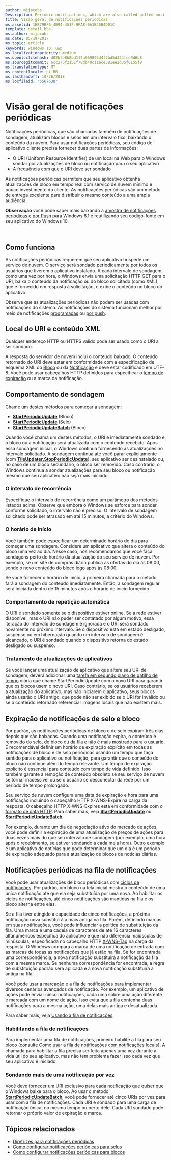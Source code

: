 ```yaml
---
author: mijacobs
Description: Periodic notifications, which are also called polled notifications, update tiles and badges at a fixed interval by downloading content from a cloud service.
title: Visão geral de notificações periódicas
ms.assetid: 1EB79BF6-4B94-451F-9FAB-0A1B45B4D01C
template: detail.hbs
ms.author: mijacobs
ms.date: 05/19/2017
ms.topic: article
keywords: windows 10, uwp
ms.localizationpriority: medium
ms.openlocfilehash: d02bfb8b8bd112a969895d4f2bd5d324fce9d6b8
ms.sourcegitcommit: 6cc275f2151f78db40c11ace381ee2d35f0155f9
ms.translationtype: MT
ms.contentlocale: pt-BR
ms.lasthandoff: 10/26/2018
ms.locfileid: "5567638"
---
```

# <a name="periodic-notification-overview"></a>Visão geral de notificações periódicas
 


Notificações periódicas, que são chamadas também de notificações de sondagem, atualizam blocos e selos em um intervalo fixo, baixando o conteúdo da nuvem. Para usar notificações periódicas, seu código de aplicativo cliente precisa fornecer duas partes de informações:

-   O URI (Uniform Resource Identifier) de um local na Web para o Windows sondar por atualizações de bloco ou notificação para o seu aplicativo
-   A frequência com que o URI deve ser sondado

As notificações periódicas permitem que seu aplicativo obtenha atualizações de bloco em tempo real com serviço de nuvem mínimo e pouco investimento do cliente. As notificações periódicas são um método de entrega excelente para distribuir o mesmo conteúdo a uma ampla audiência.

**Observação**  você pode saber mais baixando a [amostra de notificações periódicas e por Push](http://go.microsoft.com/fwlink/p/?linkid=231476) para Windows 8.1 e reutilizando seu código-fonte em seu aplicativo do Windows 10.

 

## <a name="how-it-works"></a>Como funciona


As notificações periódicas requerem que seu aplicativo hospede um serviço de nuvem. O serviço será sondado periodicamente por todos os usuários que tiverem o aplicativo instalado. A cada intervalo de sondagem, como uma vez por hora, o Windows envia uma solicitação HTTP GET para o URI, baixa o conteúdo da notificação ou do bloco solicitado (como XML), que é fornecido em resposta à solicitação, e exibe o conteúdo no bloco do aplicativo.

Observe que as atualizações periódicas não podem ser usadas com notificações do sistema. As notificações do sistema funcionam melhor por meio de notificações [programadas](https://msdn.microsoft.com/library/windows/apps/hh465417) ou [por push](https://msdn.microsoft.com/library/windows/apps/xaml/hh868252).

## <a name="uri-location-and-xml-content"></a>Local do URI e conteúdo XML


Qualquer endereço HTTP ou HTTPS válido pode ser usado como o URI a ser sondado.

A resposta do servidor de nuvem inclui o conteúdo baixado. O conteúdo retornado do URI deve estar em conformidade com a especificação de esquema XML do [Bloco](adaptive-tiles-schema.md) ou da [Notificação](https://msdn.microsoft.com/library/windows/apps/br212851) e deve estar codificado em UTF-8. Você pode usar cabeçalhos HTTP definidos para especificar o [tempo de expiração](#expiration-of-tile-and-badge-notifications) ou a marca da notificação.

## <a name="polling-behavior"></a>Comportamento de sondagem


Chame um destes métodos para começar a sondagem:

-   [**StartPeriodicUpdate**](https://docs.microsoft.com/uwp/api/Windows.UI.Notifications.TileUpdater#Windows_UI_Notifications_TileUpdater_StartPeriodicUpdate_Windows_Foundation_Uri_Windows_Foundation_DateTime_Windows_UI_Notifications_PeriodicUpdateRecurrence_) (Bloco)
-   [**StartPeriodicUpdate**](https://docs.microsoft.com/uwp/api/Windows.UI.Notifications.BadgeUpdater#Windows_UI_Notifications_BadgeUpdater_StartPeriodicUpdate_Windows_Foundation_Uri_Windows_Foundation_DateTime_Windows_UI_Notifications_PeriodicUpdateRecurrence_) (Selo)
-   [**StartPeriodicUpdateBatch**](https://docs.microsoft.com/uwp/api/Windows.UI.Notifications.TileUpdater#Windows_UI_Notifications_TileUpdater_StartPeriodicUpdateBatch_Windows_Foundation_Collections_IIterable_1_Windows_UI_Notifications_PeriodicUpdateRecurrence_) (Bloco)

Quando você chama um destes métodos, o URI é imediatamente sondado e o bloco ou a notificação será atualizada com o conteúdo recebido. Após essa sondagem inicial, o Windows continua fornecendo as atualizações no intervalo solicitado. A sondagem continua até você parar explicitamente (com [**TileUpdater.StopPeriodicUpdate**](https://docs.microsoft.com/uwp/api/Windows.UI.Notifications.TileUpdater.StopPeriodicUpdate)), seu aplicativo ser desinstalado ou, no caso de um bloco secundário, o bloco ser removido. Caso contrário, o Windows continua a sondar atualizações para seu bloco ou notificação mesmo que seu aplicativo não seja mais iniciado.

### <a name="the-recurrence-interval"></a>O intervalo de recorrência

Especifique o intervalo de recorrência como um parâmetro dos métodos listados acima. Observe que embora o Windows se esforce para sondar conforme solicitado, o intervalo não é preciso. O intervalo de sondagem solicitado pode ser atrasado em até 15 minutos, a critério do Windows.

### <a name="the-start-time"></a>O horário de início

Você também pode especificar um determinado horário do dia para começar uma sondagem. Considere um aplicativo que altera o conteúdo do bloco uma vez ao dia. Nesse caso, nós recomendamos que você faça sondagens perto do horário da atualização do seu serviço de nuvem. Por exemplo, se um site de compras diário publica as ofertas do dia às 08:00, sonde o novo conteúdo do bloco logo após às 08:00.

Se você fornecer o horário de início, a primeira chamada para o método fará a sondagem do conteúdo imediatamente. Então, a sondagem regular será iniciada dentro de 15 minutos após o horário de início fornecido.

### <a name="automatic-retry-behavior"></a>Comportamento de repetição automática

O URI é sondado somente se o dispositivo estiver online. Se a rede estiver disponível, mas o URI não puder ser contatado por algum motivo, essa iteração do intervalo de sondagem é ignorada e o URI será sondado novamente no próximo intervalo. Se o dispositivo está em estado desligado, suspenso ou em hibernação quando um intervalo de sondagem é alcançado, o URI é sondado quando o dispositivo retorna do estado desligado ou suspenso.

### <a name="handling-app-updates"></a>Tratamento de atualizações de aplicativos

Se você lançar uma atualização de aplicativo que altere seu URI de sondagem, deverá adicionar uma [tarefa em segundo plano de gatilho de tempo](../../../launch-resume/run-a-background-task-on-a-timer-.md) diária que chame StartPeriodicUpdate com o novo URI para garantir que os blocos usem o novo URI. Caso contrário, se os usuários receberem a atualização do aplicativo, mas não iniciarem o aplicativo, seus blocos ainda usarão o URI antigo, que pode não ser exibido se o URI for inválido ou se o conteúdo retornado referenciar imagens locais que não existem mais.

## <a name="expiration-of-tile-and-badge-notifications"></a>Expiração de notificações de selo e bloco


Por padrão, as notificações periódicas de bloco e de selo expiram três dias depois que são baixadas. Quando uma notificação expira, o conteúdo é removido do selo, do bloco ou da fila e não é mais mostrado para o usuário. É recomendável definir um horário de expiração explícito em todas as notificações de bloco e de selo periódicas usando um tempo que faça sentido para o aplicativo ou notificação, para garantir que o conteúdo do bloco não continue além do tempo relevante. Um tempo de expiração explícito é essencial para conteúdo com tempo de vida definido. Isso também garante a remoção de conteúdo obsoleto se seu serviço de nuvem se tornar inacessível ou se o usuário se desconectar da rede por um período de tempo prolongado.

Seu serviço de nuvem configura uma data de expiração e hora para uma notificação incluindo o cabeçalho HTTP X-WNS-Expire na carga da resposta. O cabeçalho HTTP X-WNS-Expires está em conformidade com o [formato de data HTTP](http://go.microsoft.com/fwlink/p/?linkid=253706). Para saber mais, veja [**StartPeriodicUpdate**](https://docs.microsoft.com/uwp/api/Windows.UI.Notifications.TileUpdater#Windows_UI_Notifications_TileUpdater_StartPeriodicUpdate_Windows_Foundation_Uri_Windows_Foundation_DateTime_Windows_UI_Notifications_PeriodicUpdateRecurrence_) ou [**StartPeriodicUpdateBatch**](https://docs.microsoft.com/uwp/api/Windows.UI.Notifications.TileUpdater#Windows_UI_Notifications_TileUpdater_StartPeriodicUpdateBatch_Windows_Foundation_Collections_IIterable_1_Windows_UI_Notifications_PeriodicUpdateRecurrence_).

Por exemplo, durante um dia de negociação ativo do mercado de ações, você pode definir a expiração de uma atualização de preços de ações para duas vezes mais do que seu intervalo de sondagem (por exemplo, uma hora após o recebimento, se estiver sondando a cada meia hora). Outro exemplo é um aplicativo de notícias que pode determinar que um dia é um período de expiração adequado para a atualização de blocos de notícias diárias.

## <a name="periodic-notifications-in-the-notification-queue"></a>Notificações periódicas na fila de notificações


Você pode usar atualizações de bloco periódicas com [ciclos de notificações](https://msdn.microsoft.com/library/windows/apps/hh781199). Por padrão, um bloco na tela inicial mostra o conteúdo de uma única notificação até que ela seja substituída por uma nova. Ao habilitar os ciclos de notificações, até cinco notificações são mantidas na fila e os bloco alterna entre elas.

Se a fila tiver atingido a capacidade de cinco notificações, a próxima notificação nova substituirá a mais antiga na fila. Porém, definindo marcas em suas notificações, você pode influenciar a política de substituição da fila. Uma marca é uma cadeia de caracteres de até 16 caracteres alfanuméricos específica do aplicativo e que não diferencia maiúsculas de minúsculas, especificada no cabeçalho HTTP [X-WNS-Tag](https://msdn.microsoft.com/library/windows/apps/hh465435.aspx#pncodes_x_wns_tag) na carga da resposta. O Windows compara a marca de uma notificação de entrada com as marcas de todas as notificações que já estão na fila. Se for encontrada uma correspondência, a nova notificação substituirá a notificação da fila com a mesma marca. Se nenhuma correspondência for encontrada, a regra de substituição padrão será aplicada e a nova notificação substituirá a antiga na fila.

Você pode usar a marcação e a fila de notificações para implementar diversos cenários avançados de notificação. Por exemplo, um aplicativo de ações pode enviar cinco notificações, cada uma sobre uma ação diferente e marcada com um nome de ação. Isso evita que a fila contenha duas notificações para a mesma ação, uma delas mais antiga e desatualizada.

Para saber mais, veja [Usando a fila de notificações](https://msdn.microsoft.com/library/windows/apps/hh781199).

### <a name="enabling-the-notification-queue"></a>Habilitando a fila de notificações

Para implementar uma fila de notificações, primeiro habilite a fila para seu bloco (consulte [Como usar a fila de notificações com notificações locais](https://blogs.msdn.microsoft.com/tiles_and_toasts/2016/01/05/quickstart-how-to-use-the-tile-notification-queue-with-local-notifications/)). A chamada para habilitar a fila precisa ser feita apenas uma vez durante a vida útil do seu aplicativo, mas não tem problema fazer isso cada vez que seu aplicativo é iniciado.

### <a name="polling-for-more-than-one-notification-at-a-time"></a>Sondando mais de uma notificação por vez

Você deve fornecer um URI exclusivo para cada notificação que quiser que o Windows baixe para o bloco. Ao usar o método [**StartPeriodicUpdateBatch**](https://docs.microsoft.com/uwp/api/Windows.UI.Notifications.TileUpdater#Windows_UI_Notifications_TileUpdater_StartPeriodicUpdateBatch_Windows_Foundation_Collections_IIterable_1_Windows_UI_Notifications_PeriodicUpdateRecurrence_), você pode fornecer até cinco URIs por vez para usar com a fila de notificações. Cada URI é sondado para uma carga de notificação única, no mesmo tempo ou perto dele. Cada URI sondado pode retornar o próprio valor de expiração e marca.

## <a name="related-topics"></a>Tópicos relacionados


* [Diretrizes para notificações periódicas](https://msdn.microsoft.com/library/windows/apps/hh761461)
* [Como configurar notificações periódicas para selos](https://msdn.microsoft.com/library/windows/apps/hh761476)
* [Como configurar notificações periódicas para blocos](https://msdn.microsoft.com/library/windows/apps/hh761476)
 
